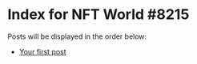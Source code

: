# Index for NFT World #8215
Posts will be displayed in the order below:

- [Your first post](./001-first.md)

